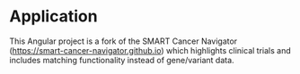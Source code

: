 # Application
This Angular project is a fork of the SMART Cancer Navigator (https://smart-cancer-navigator.github.io) which highlights clinical trials and includes matching functionality instead of gene/variant data.  
